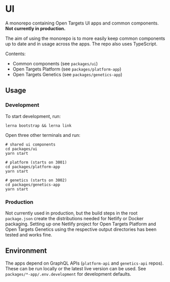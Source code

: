 # UI

A monorepo containing Open Targets UI apps and common components. **Not currently in production.**

The aim of using the monorepo is to more easily keep common components up to date and in usage across the apps. The repo also uses TypeScript.

Contents:

- Common components (see `packages/ui`)
- Open Targets Platform (see `packages/platform-app`)
- Open Targets Genetics (see `packages/genetics-app`)

## Usage

### Development

To start development, run:

```
lerna bootstrap && lerna link
```

Open three other terminals and run:

```
# shared ui components
cd packages/ui
yarn start
```

```
# platform (starts on 3001)
cd packages/platform-app
yarn start
```

```
# genetics (starts on 3002)
cd packages/genetics-app
yarn start
```

### Production

Not currently used in production, but the build steps in the root `package.json` create the distributions needed for Netlify or Docker packaging. Setting up one Netlify project for Open Targets Platform and Open Targets Genetics using the respective output directories has been tested and works fine.

## Environment

The apps depend on GraphQL APIs (`platform-api` and `genetics-api` repos). These can be run locally or the latest live version can be used. See `packages/*-app/.env.development` for development defaults.
